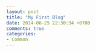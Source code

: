 ```yaml
---
layout: post
title: "My First Blog"
date: 2014-06-25 22:30:34 +0700
comments: true
categories:
- Common
---
```


